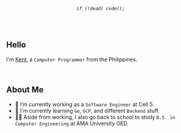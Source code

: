 _<p  align="center"><code>if (!dead) code();</code></p>_

<br />
<br />

## Hello

I'm [Kent](https://github.com/kentlouisetonino), a `Computer Programmer` from the Philippines.

<br />

## About Me

- 🔧 I’m currently working as a `Software Engineer` at Cell 5.
- 🧠 I'm currently learning `Go`, `GCP`, and different `Backend` stuff.
- 👨‍🎓 Aside from working, I also go back to school to study `B.S. in Computer Engineering` at AMA University OED.
